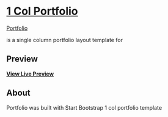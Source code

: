 # [ 1 Col Portfolio](https://oleg-bc.github.io/portfolio/index.html)

[Portfolio](./assets/images/readmeIMG.jpg) 


is a single column portfolio layout template for 

## Preview


**[View Live Preview](https://oleg-bc.github.io/portfolio/index.html)**


## About

Portfolio was built with Start Bootstrap 1 col portfolio template
